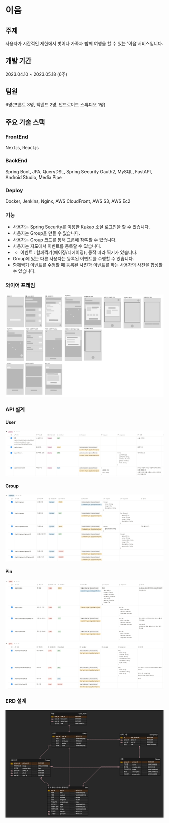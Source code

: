 # 이음
## 주제
사용자가 시간적인 제한에서 벗어나 가족과 함께 여행을 할 수 있는 '이음'서비스입니다.

## 개발 기간
2023.04.10 ~ 2023.05.18 (6주)

## 팀원
6명(프론트 3명, 백앤드 2명, 안드로이드 스튜디오 1명)

## 주요 기술 스택

### FrontEnd
Next.js, React.js

### BackEnd
Spring Boot, JPA, QueryDSL, Spring Security Oauth2, MySQL, FastAPI, Android Studio, Media Pipe

### Deploy
Docker, Jenkins, Nginx, AWS CloudFront, AWS S3, AWS Ec2

### 기능
- 사용자는 Spring Security를 이용한 Kakao 소셜 로그인을 할 수 있습니다.
- 사용자는 Group을 만들 수 있습니다.
- 사용자는 Group 코드를 통해 그룹에 참여할 수 있습니다.
- 사용자는 지도에서 이벤트를 등록할 수 있습니다. 
- - 이벤트 : 함께찍기(에이징/디에이징), 동작 따라 찍기가 있습니다.
- Group에 있는 다른 사용자는 등록된 이벤트를 수행할 수 있습니다.
- 함께찍기 이벤트를 수행할 때 등록된 사진과 이벤트를 하는 사용자의 사진을 합성할 수 있습니다.

### 와이어 프레임
![wireframe](./img/wireframe.PNG)

### API 설계
#### User 
![user_api](./img/user_api.PNG)

#### Group
![group_api](./img/group_api.PNG)

#### Pin
![pin_api](./img/pin_api.PNG)
![pin_api2](./img/pin_api2.PNG)

### ERD 설계
![erd_api](./img/erd_api.PNG)


